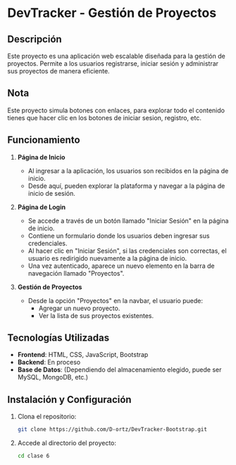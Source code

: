 # DevTracker - Gestión de Proyectos

## Descripción
Este proyecto es una aplicación web escalable diseñada para la gestión de proyectos. Permite a los usuarios registrarse, iniciar sesión y administrar sus proyectos de manera eficiente.

## Nota
Este proyecto simula botones con enlaces, para explorar todo el contenido tienes que hacer clic en los botones de iniciar sesion, registro, etc.

## Funcionamiento

1. **Página de Inicio**
   - Al ingresar a la aplicación, los usuarios son recibidos en la página de inicio.
   - Desde aquí, pueden explorar la plataforma y navegar a la página de inicio de sesión.

2. **Página de Login**
   - Se accede a través de un botón llamado "Iniciar Sesión" en la página de inicio.
   - Contiene un formulario donde los usuarios deben ingresar sus credenciales.
   - Al hacer clic en "Iniciar Sesión", si las credenciales son correctas, el usuario es redirigido nuevamente a la página de inicio.
   - Una vez autenticado, aparece un nuevo elemento en la barra de navegación llamado "Proyectos".

3. **Gestión de Proyectos**
   - Desde la opción "Proyectos" en la navbar, el usuario puede:
     - Agregar un nuevo proyecto.
     - Ver la lista de sus proyectos existentes.

## Tecnologías Utilizadas
- **Frontend**: HTML, CSS, JavaScript, Bootstrap
- **Backend**: En proceso
- **Base de Datos**: (Dependiendo del almacenamiento elegido, puede ser MySQL, MongoDB, etc.)

## Instalación y Configuración
1. Clona el repositorio:
   ```sh
   git clone https://github.com/D-ortz/DevTracker-Bootstrap.git
   ```
2. Accede al directorio del proyecto:
   ```sh
   cd clase 6
   ```

   ```



